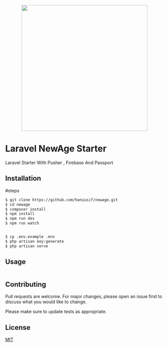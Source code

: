 <p align="center"><img src="https://res.cloudinary.com/dtfbvvkyp/image/upload/v1566331377/laravel-logolockup-cmyk-red.svg" width="400"></p>

# Laravel NewAge Starter 

Laravel Starter With Pusher , Firebase And Passport 

## Installation



#steps

```bash
$ git clone https://github.com/haniusif/newage.git
$ cd newage
$ composer install
$ npm install
$ npm run dev
$ npm run watch


$ cp .env.example .env
$ php artisan key:generate
$ php artisan serve
```

## Usage

```

```

## Contributing
Pull requests are welcome. For major changes, please open an issue first to discuss what you would like to change.

Please make sure to update tests as appropriate.

## License
[MIT](https://choosealicense.com/licenses/mit/)
